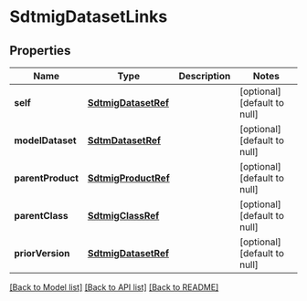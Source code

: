 # SdtmigDatasetLinks

## Properties
Name | Type | Description | Notes
------------ | ------------- | ------------- | -------------
**self** | [**SdtmigDatasetRef**](SdtmigDatasetRef.md) |  | [optional] [default to null]
**modelDataset** | [**SdtmDatasetRef**](SdtmDatasetRef.md) |  | [optional] [default to null]
**parentProduct** | [**SdtmigProductRef**](SdtmigProductRef.md) |  | [optional] [default to null]
**parentClass** | [**SdtmigClassRef**](SdtmigClassRef.md) |  | [optional] [default to null]
**priorVersion** | [**SdtmigDatasetRef**](SdtmigDatasetRef.md) |  | [optional] [default to null]

[[Back to Model list]](../README.md#documentation-for-models) [[Back to API list]](../README.md#documentation-for-api-endpoints) [[Back to README]](../README.md)


